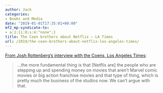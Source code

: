 ```yaml
---
author: Jack
categories:
- Books and Media
date: "2019-01-01T17:35:01+00:00"
mf2_mp-syndicate-to:
- a:1:{i:0;s:4:"none";}
title: The Coen brothers about Netflix – LA Times
url: /2019/the-coen-brothers-about-netflix-los-angeles-times/
---
```

[From Josh Rottenberg&#8217;s interview with the Coens, Los Angeles Times][1]:

> &#8230;the more fundamental thing is that [Netflix are] the people who are stepping up and spending money on movies that aren’t Marvel comic movies or big action franchise movies and that type of thing, which is pretty much the business of the studios now. We can’t argue with that.

 [1]: https://www.latimes.com/entertainment/movies/la-ca-mn-ballad-of-buster-scruggs-coen-brothers-20181114-story.html